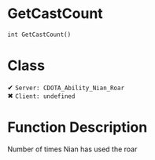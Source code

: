 # GetCastCount
```
int GetCastCount()
```
# Class
✔ `Server: CDOTA_Ability_Nian_Roar`  
✖ `Client: undefined`  

# Function Description
Number of times Nian has used the roar
